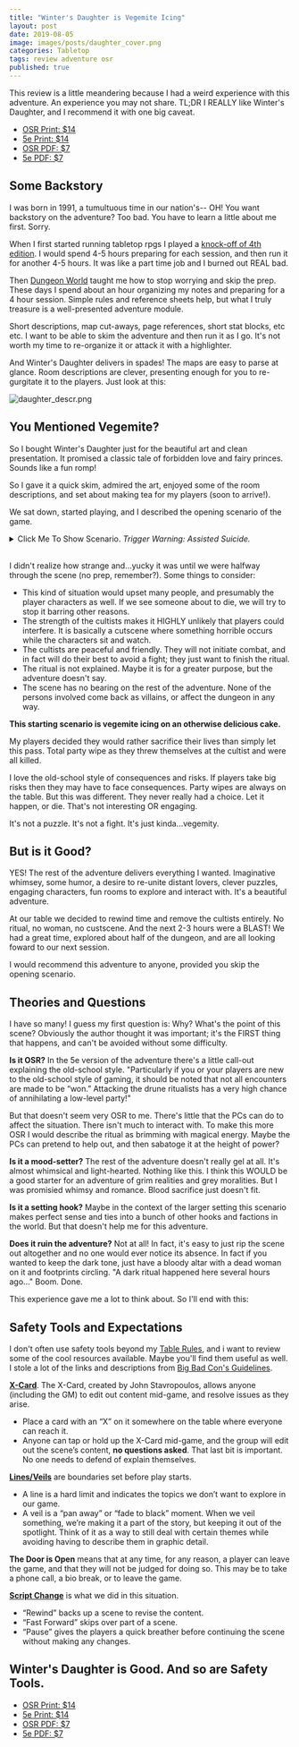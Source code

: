 ```yaml
---
title: "Winter's Daughter is Vegemite Icing"
layout: post
date: 2019-08-05
image: images/posts/daughter_cover.png
categories: Tabletop
tags: review adventure osr
published: true
---
```

This review is a little meandering because I had a weird experience with this adventure. An experience you may not share. TL;DR I REALLY like Winter's Daughter, and I recommend it with one big caveat.

 - [OSR Print: $14](https://necroticgnome.com/products/dolmenwood-winters-daughter)
 - [5e Print: $14](https://necroticgnome.com/products/dolmenwood-winters-daughter?variant=14210136834093)
 - [OSR PDF: $7](https://www.drivethrurpg.com/product/270795/Winters-Daughter-OldSchool-Version) 
 - [5e PDF: $7](https://www.drivethrurpg.com/product/270798/Winters-Daughter-5th-Edition-Version)

## Some Backstory

I was born in 1991, a tumultuous time in our nation's-- OH! You want backstory on the adventure? Too bad. You have to learn a little about me first. Sorry.

When I first started running tabletop rpgs I played a [knock-off of 4th edition](http://www.ruleofcool.com/). I would spend 4-5 hours preparing for each session, and then run it for another 4-5 hours. It was like a part time job and I burned out REAL bad.

Then [Dungeon World](https://dungeon-world.com/) taught me how to stop worrying and skip the prep. These days I spend about an hour organizing my notes and preparing for a 4 hour session. Simple rules and reference sheets help, but what I truly treasure is a well-presented adventure module.

Short descriptions, map cut-aways, page references, short stat blocks, etc etc. I want to be able to skim the adventure and then run it as I go. It's not worth my time to re-organize it or attack it with a highlighter. 

And Winter's Daughter delivers in spades! The maps are easy to parse at glance. Room descriptions are clever, presenting enough for you to re-gurgitate it to the players. Just look at this:

![daughter_descr.png](/images/posts/daughter_descr.png)

## You Mentioned Vegemite?

So I bought Winter's Daughter just for the beautiful art and clean presentation. It promised a classic tale of forbidden love and fairy princes. Sounds like a fun romp!

So I gave it a quick skim, admired the art, enjoyed some of the room descriptions, and set about making tea for my players (soon to arrive!).

We sat down, started playing, and I described the opening scenario of the game. 

<details>
  <summary>Click Me To Show Scenario. <i>Trigger Warning: Assisted Suicide.</i></summary>
  <p>The group comes across some cultists about to sacrifice a young woman in a dark ritual. The cultists greet the PCs warmly, politely asking for their help with the ritual. The woman is wild-eyed and shaking, but she claims to be a willing sacrifice. This is her moment of glory!</p>
  <p>If the PCs help with the ritual then the woman is killed, her blood is collected in a bowl, and the cultists depart peacefully, maybe offering a small reward of thanks.</p>
  <p>If the PCs wish to intervene, they must take down these two cultists. They are VERY powerful magic users who don't really want to hurt strangers, but are dedicated to their ritual.</p>
</details>
<br/>

I didn't realize how strange and...yucky it was until we were halfway through the scene (no prep, remember?). Some things to consider:

 - This kind of situation would upset many people, and presumably the player characters as well. If we see someone about to die, we will try to stop it barring other reasons.
 - The strength of the cultists makes it HIGHLY unlikely that players could interfere. It is basically a cutscene where something horrible occurs while the characters sit and watch. 
 - The cultists are peaceful and friendly. They will not initiate combat, and in fact will do their best to avoid a fight; they just want to finish the ritual.
 - The ritual is not explained. Maybe it is for a greater purpose, but the adventure doesn't say. 
 - The scene has no bearing on the rest of the adventure. None of the persons involved come back as villains, or affect the dungeon in any way.

**This starting scenario is vegemite icing on an otherwise delicious cake.**

My players decided they would rather sacrifice their lives than simply let this pass. Total party wipe as they threw themselves at the cultist and were all killed. 

I love the old-school style of consequences and risks. If players take big risks then they may have to face consequences. Party wipes are always on the table. But this was different. They never really had a choice. Let it happen, or die. That's not interesting OR engaging. 

It's not a puzzle. It's not a fight. It's just kinda...vegemity.

## But is it Good?

YES! The rest of the adventure delivers everything I wanted. Imaginative whimsey, some humor, a desire to re-unite distant lovers, clever puzzles, engaging characters, fun rooms to explore and interact with. It's a beautiful adventure.

At our table we decided to rewind time and remove the cultists entirely. No ritual, no woman, no custscene. And the next 2-3 hours were a BLAST! We had a great time, explored about half of the dungeon, and are all looking foward to our next session.

I would recommend this adventure to anyone, provided you skip the opening scenario.

## Theories and Questions

I have so many! I guess my first question is: Why? What's the point of this scene? Obviously the author thought it was important; it's the FIRST thing that happens, and can't be avoided without some difficulty.

**Is it OSR?** In the 5e version of the adventure there's a little call-out explaining the old-school style. "Particularly if you or your players are new to the old-school style of gaming, it should be noted that not all encounters are made to be “won.” Attacking the drune ritualists has a very high chance of annihilating a low-level party!"

But that doesn't seem very OSR to me. There's little that the PCs can do to affect the situation. There isn't much to interact with. To make this more OSR I would describe the ritual as brimming with magical energy. Maybe the PCs can pretend to help out, and then sabatoge it at the height of power?

**Is it a mood-setter?** The rest of the adventure doesn't really gel at all. It's almost whimsical and light-hearted. Nothing like this. I think this WOULD be a good starter for an adventure of grim realities and grey moralities. But I was promisied whimsy and romance. Blood sacrifice just doesn't fit.

**Is it a setting hook?** Maybe in the context of the larger setting this scenario makes perfect sense and ties into a bunch of other hooks and factions in the world. But that doesn't help me for this adventure.

**Does it ruin the adventure?** Not at all! In fact, it's easy to just rip the scene out altogether and no one would ever notice its absence. In fact if you wanted to keep the dark tone, just have a bloody altar with a dead woman on it and footprints circling. "A dark ritual happened here several hours ago..." Boom. Done.

This experience gave me a lot to think about. So I'll end with this:

## Safety Tools and Expectations

I don't often use safety tools beyond my [Table Rules](/files/Table_Rules.pdf), and i want to review some of the cool resources available. Maybe you'll find them useful as well. I stole a lot of the links and descriptions from [Big Bad Con's Guidelines](https://www.bigbadcon.com/safety-mechanisms/).

**[X-Card](https://docs.google.com/document/d/1SB0jsx34bWHZWbnNIVVuMjhDkrdFGo1_hSC2BWPlI3A/edit)**. The X-Card, created by John Stavropoulos, allows anyone (including the GM) to edit out content mid-game, and resolve issues as they arise.

 - Place a card with an “X” on it somewhere on the table where everyone can reach it.
 - Anyone can tap or hold up the X-Card mid-game, and the group will edit out the scene’s content, **no questions asked**. That last bit is important. No one needs to defend of explain themselves. 

**[Lines/Veils](https://rpg.stackexchange.com/questions/30906/what-do-the-terms-lines-and-veils-mean)** are boundaries set before play starts. 

 - A line is a hard limit and indicates the topics we don’t want to explore in our game.
 - A veil is a “pan away” or “fade to black” moment. When we veil something, we’re making it a part of the story, but keeping it out of the spotlight. Think of it as a way to still deal with certain themes while avoiding having to describe them in graphic detail.

**The Door is Open** means that at any time, for any reason, a player can leave the game, and that they will not be judged for doing so. This may be to take a phone call, a bio break, or to leave the game.

**[Script Change](http://briebeau.com/thoughty/script-change/)** is what we did in this situation.

 - “Rewind” backs up a scene to revise the content.
 - “Fast Forward” skips over part of a scene.
 - “Pause” gives the players a quick breather before continuing the scene without making any changes.

## Winter's Daughter is Good. And so are Safety Tools.

 - [OSR Print: $14](https://necroticgnome.com/products/dolmenwood-winters-daughter)
 - [5e Print: $14](https://necroticgnome.com/products/dolmenwood-winters-daughter?variant=14210136834093)
 - [OSR PDF: $7](https://www.drivethrurpg.com/product/270795/Winters-Daughter-OldSchool-Version) 
 - [5e PDF: $7](https://www.drivethrurpg.com/product/270798/Winters-Daughter-5th-Edition-Version)